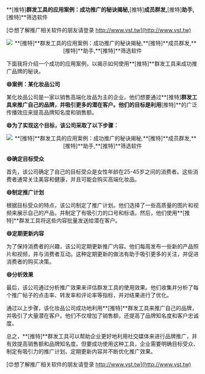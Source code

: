 **[推特]**群发工具的应用案例：成功推广的秘诀揭秘,**[推特]**成员群发,**[推特]**助手,**[推特]**筛选软件

[😍想了解推广相关软件的朋友请登录 http://www.vst.tw](http://www.vst.tw)

 <center><img src="https://vst.tw/MP4/tuiguang/png/4.png" alt="**[推特]**群发工具的应用案例：成功推广的秘诀揭秘,**[推特]**成员群发,**[推特]**助手,**[推特]**筛选软件"></center>

下面我将介绍一个成功的应用案例，以揭示如何使用**[推特]**群发工具来成功推广品牌的秘诀。

**😄案例：某化妆品公司**

某化妆品公司是一家以销售高端化妆品为主的企业。他们想要通过**[推特]**群发工具来推广自己的品牌，并吸引更多的潜在客户。他们的目标是利用**[推特]**的广泛传播效应来提高品牌知名度和销售额。

**😄为了实现这个目标，该公司采取了以下步骤：**

 <center><img src="https://vst.tw/MP4/tuiguang/png/2.png" alt="**[推特]**群发工具的应用案例：成功推广的秘诀揭秘,**[推特]**成员群发,**[推特]**助手,**[推特]**筛选软件"></center>

**😄确定目标受众**

首先，该公司确定了自己的目标受众是女性年龄在25-45岁之间的消费者。这些消费者通常关注美容和健康，并且可能会购买高端化妆品。

**😄制定推广计划**

根据目标受众的特点，该公司制定了推广计划。他们选择了一些高质量的图片和视频来展示自己的产品，并制定了有吸引力的口号和标语。然后，他们使用**[推特]**群发工具将这些内容批量发送给潜在客户。

**😄定期更新内容**

为了保持消费者的兴趣，该公司定期更新推广内容。他们每周发布一些新的产品照片和视频，并与消费者互动。这种定期更新的做法有助于吸引更多的关注，并促进消费者的购买决策。

**😄分析效果**

最后，该公司通过分析推广效果来评估群发工具的使用效果。他们收集并分析了每个推广帖子的点击率、转发率和评论率等指标，并对结果进行了优化。

通过以上步骤，该化妆品公司成功地利用**[推特]**群发工具来推广自己的品牌，并吸引了大量潜在客户。他们不仅增加了销售额，还提高了品牌知名度和客户忠诚度。

总之，**[推特]**群发工具可以帮助企业更好地利用社交媒体来进行品牌推广，并有效提高销售额和品牌知名度。但要成功使用这种工具，企业需要明确目标受众、制定有吸引力的推广计划、定期更新内容并不断优化推广效果。

[😍想了解推广相关软件的朋友请登录 http://www.vst.tw](http://www.vst.tw)



